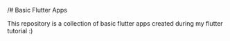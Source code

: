 /# Basic Flutter Apps

This repository is a collection of basic flutter apps created during my flutter tutorial :)

